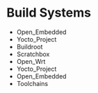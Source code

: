 # Build Systems
* Open_Embedded
* Yocto_Project
* Buildroot
* Scratchbox
* Open_Wrt
* Yocto_Project
* Open_Embedded
* Toolchains
